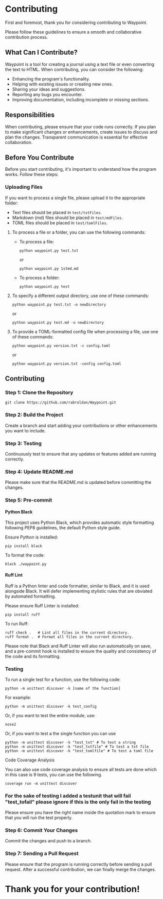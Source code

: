 # Contributing

First and foremost, thank you for considering contributing to Waypoint.

Please follow these guidelines to ensure a smooth and collaborative contribution process.

## What Can I Contribute?

Waypoint is a tool for creating a journal using a text file or even converting the text to HTML. When contributing, you can consider the following:

- Enhancing the program's functionality.
- Helping with existing issues or creating new ones.
- Sharing your ideas and suggestions.
- Reporting any bugs you encounter.
- Improving documentation, including incomplete or missing sections.

## Responsibilities

When contributing, please ensure that your code runs correctly. If you plan to make significant changes or enhancements, create issues to discuss and plan the changes. Transparent communication is essential for effective collaboration.

## Before You Contribute

Before you start contributing, it's important to understand how the program works. Follow these steps:

### Uploading Files

If you want to process a single file, please upload it to the appropriate folder:

- Text files should be placed in `test/txtFiles`.
- Markdown (md) files should be placed in `test/mdFiles`.
- TOML files should be placed in `test/tomlFiles`.

1. To process a file or a folder, you can use the following commands:

   - To process a file:

     ```
     python waypoint.py test.txt
     ```

     or

     ```
     python waypoint.py 1stmd.md
     ```

   - To process a folder:

     ```
     python waypoint.py test
     ```

2. To specify a different output directory, use one of these commands:

   ```
   python waypoint.py test.txt -o newDirectory
   ```

   or

   ```
   python waypoint.py test.md -o newDirectory
   ```

3. To provide a TOML-formatted config file when processing a file, use one of these commands:

   ```
   python waypoint.py version.txt -c config.toml
   ```

   or

   ```
   python waypoint.py version.txt -config config.toml
   ```

## Contributing

### Step 1: Clone the Repository

```
git clone https://github.com/rabroldan/Waypoint.git
```

### Step 2: Build the Project

Create a branch and start adding your contributions or other enhancements you want to include.

### Step 3: Testing

Continuously test to ensure that any updates or features added are running correctly.

### Step 4: Update README.md

Please make sure that the README.md is updated before committing the changes.

### Step 5: Pre-commit

#### Python Black

This project uses Python Black, which provides automatic style formatting following PEP8 guidelines, the default Python style guide.

Ensure Python is installed:

```
pip install black
```

To format the code:

```
black ./waypoint.py
```

#### Ruff Lint

Ruff is a Python linter and code formatter, similar to Black, and it is used alongside Black. It will defer implementing stylistic rules that are obviated by automated formatting.

Please ensure Ruff Linter is installed:

```
pip install ruff
```

To run Ruff:

```
ruff check .   # Lint all files in the current directory.
ruff format .  # Format all files in the current directory.
```

Please note that Black and Ruff Linter will also run automatically on save, and a pre-commit hook is installed to ensure the quality and consistency of the code and its formatting.

### Testing

To run a single test for a function, use the following code:

```
python -m unittest discover -k [name of the function]
```

For example:

```
python -m unittest discover -k test_config
```

Or, if you want to test the entire module, use:

```
nose2
```
Or, if you want to test a the single function you can use


```
python -m unittest discover -k "test_txt" # To test a string
python -m unittest discover -k "test_txtfile" # To test a txt file
python -m unittest discover -k "test_tomlfile" # To test a toml file

```

Code Coverage Analysis

You can also use code coverage analysis to ensure all tests are done which in this case is 9 tests, you can use the following.

```
coverage run -m unittest discover
```

### For the sake of testing I added a testunit that will fail "test_tofail" please ignore if this is the only fail in the testing

Please ensure you have the right name inside the quotation mark to ensure that you will run the test properly.

### Step 6: Commit Your Changes

Commit the changes and push to a branch.

### Step 7: Sending a Pull Request

Please ensure that the program is running correctly before sending a pull request. After a successful contribution, we can finally merge the changes.

# Thank you for your contribution!
